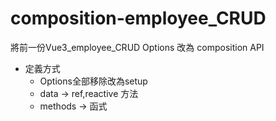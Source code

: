 # composition-employee_CRUD

將前一份Vue3_employee_CRUD Options 改為 composition API

* 定義方式 
    * Options全部移除改為setup
    * data -> ref,reactive 方法
    * methods -> 函式
